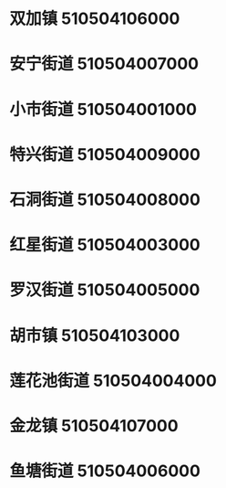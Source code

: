# 双加镇 510504106000
# 安宁街道 510504007000
# 小市街道 510504001000
# 特兴街道 510504009000
# 石洞街道 510504008000
# 红星街道 510504003000
# 罗汉街道 510504005000
# 胡市镇 510504103000
# 莲花池街道 510504004000
# 金龙镇 510504107000
# 鱼塘街道 510504006000
